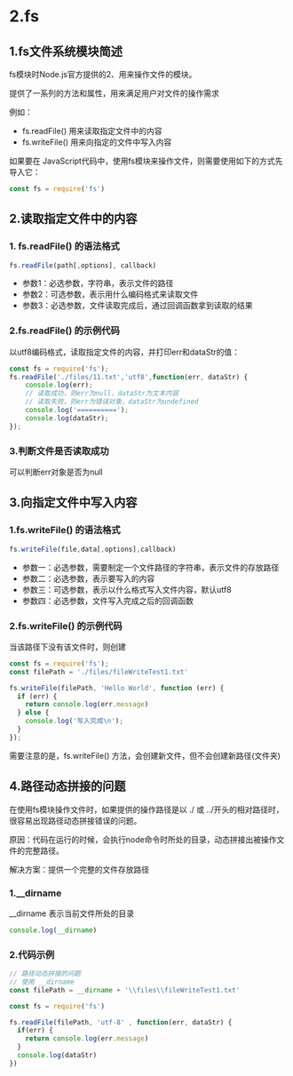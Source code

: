 # 2.fs

## 1.fs文件系统模块简述

fs模块时Node.js官方提供的2、用来操作文件的模块。

提供了一系列的方法和属性，用来满足用户对文件的操作需求

例如：

- fs.readFile() 用来读取指定文件中的内容
- fs.writeFile() 用来向指定的文件中写入内容



如果要在 JavaScript代码中，使用fs模块来操作文件，则需要使用如下的方式先导入它：

```javascript
const fs = require('fs')
```



## 2.**读取**指定文件中的内容

### 1. fs.readFile() 的语法格式

```javascript
fs.readFile(path[,options], callback)
```

- 参数1：必选参数，字符串，表示文件的路径
- 参数2：可选参数，表示用什么编码格式来读取文件
- 参数3：必选参数，文件读取完成后，通过回调函数拿到读取的结果

### 2.fs.readFile() 的示例代码

以utf8编码格式，读取指定文件的内容，并打印err和dataStr的值：

```javascript
const fs = require('fs');
fs.readFile('./files/11.txt','utf8',function(err, dataStr) {
    console.log(err);
    // 读取成功，则err为null，dataStr为文本内容
    // 读取失败，则err为错误对象，dataStr为undefined
    console.log('==========');
    console.log(dataStr);
});
```



### 3.判断文件是否读取成功

可以判断err对象是否为null



## 3.向指定文件中写入内容

### 1.fs.writeFile() 的语法格式

```javascript
fs.writeFile(file,data[,options],callback)
```

- 参数一：必选参数，需要制定一个文件路径的字符串，表示文件的存放路径
- 参数二：必选参数，表示要写入的内容
- 参数三：可选参数，表示以什么格式写入文件内容，默认utf8
- 参数四：必选参数，文件写入完成之后的回调函数



### 2.fs.writeFile() 的示例代码

当该路径下没有该文件时，则创建

```javascript
const fs = require('fs');
const filePath = './files/fileWriteTest1.txt'

fs.writeFile(filePath, 'Hello World', function (err) {
  if (err) {
    return console.log(err.message)
  } else {
    console.log('写入完成\n');
  }
});
```

需要注意的是，fs.writeFile() 方法，会创建新文件，但不会创建新路径(文件夹)



## 4.路径动态拼接的问题

在使用fs模块操作文件时，如果提供的操作路径是以 ./ 或 ../开头的相对路径时，很容易出现路径动态拼接错误的问题。

原因：代码在运行的时候，会执行node命令时所处的目录，动态拼接出被操作文件的完整路径。



解决方案：提供一个完整的文件存放路径

### 1.__dirname

__dirname 表示当前文件所处的目录

```javascript
console.log(__dirname)
```



### 2.代码示例

```javascript
// 路径动态拼接的问题
// 使用 __dirname
const filePath = __dirname + '\\files\\fileWriteTest1.txt'

const fs = require('fs')

fs.readFile(filePath, 'utf-8' , function(err, dataStr) {
  if(err) {
    return console.log(err.message)
  }
  console.log(dataStr)
})
```